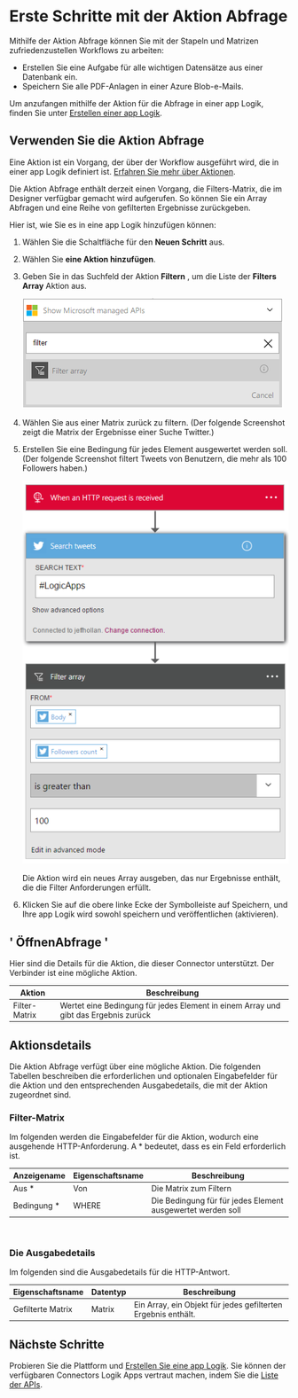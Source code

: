<properties
    pageTitle="Fügen Sie die Aktion Abfrage Logik Apps | Microsoft Azure"
    description="Übersicht über die Aktion Abfrage zum Ausführen von Aktionen wie Filter Matrix zurück."
    services=""
    documentationCenter=""
    authors="jeffhollan"
    manager="erikre"
    editor=""
    tags="connectors"/>

<tags
   ms.service="logic-apps"
   ms.devlang="na"
   ms.topic="article"
   ms.tgt_pltfrm="na"
   ms.workload="na"
   ms.date="07/20/2016"
   ms.author="jehollan"/>

# <a name="get-started-with-the-query-action"></a>Erste Schritte mit der Aktion Abfrage

Mithilfe der Aktion Abfrage können Sie mit der Stapeln und Matrizen zufriedenzustellen Workflows zu arbeiten:

- Erstellen Sie eine Aufgabe für alle wichtigen Datensätze aus einer Datenbank ein.
- Speichern Sie alle PDF-Anlagen in einer Azure Blob-e-Mails.

Um anzufangen mithilfe der Aktion für die Abfrage in einer app Logik, finden Sie unter [Erstellen einer app Logik](../app-service-logic/app-service-logic-create-a-logic-app.md).

## <a name="use-the-query-action"></a>Verwenden Sie die Aktion Abfrage

Eine Aktion ist ein Vorgang, der über der Workflow ausgeführt wird, die in einer app Logik definiert ist. [Erfahren Sie mehr über Aktionen](connectors-overview.md).  

Die Aktion Abfrage enthält derzeit einen Vorgang, die Filters-Matrix, die im Designer verfügbar gemacht wird aufgerufen. So können Sie ein Array Abfragen und eine Reihe von gefilterten Ergebnisse zurückgeben.

Hier ist, wie Sie es in eine app Logik hinzufügen können:

1. Wählen Sie die Schaltfläche für den **Neuen Schritt** aus.
2. Wählen Sie **eine Aktion hinzufügen**.
3. Geben Sie in das Suchfeld der Aktion **Filtern** , um die Liste der **Filters Array** Aktion aus.

    ![Wählen Sie die Aktion Abfrage](./media/connectors-native-query/using-action-1.png)

4. Wählen Sie aus einer Matrix zurück zu filtern. (Der folgende Screenshot zeigt die Matrix der Ergebnisse einer Suche Twitter.)
5. Erstellen Sie eine Bedingung für jedes Element ausgewertet werden soll. (Der folgende Screenshot filtert Tweets von Benutzern, die mehr als 100 Followers haben.)

    ![Durchführen der Aktion für die Abfrage](./media/connectors-native-query/using-action-2.png)

    Die Aktion wird ein neues Array ausgeben, das nur Ergebnisse enthält, die die Filter Anforderungen erfüllt.
6. Klicken Sie auf die obere linke Ecke der Symbolleiste auf Speichern, und Ihre app Logik wird sowohl speichern und veröffentlichen (aktivieren).

## <a name="query-action"></a>' ÖffnenAbfrage '

Hier sind die Details für die Aktion, die dieser Connector unterstützt. Der Verbinder ist eine mögliche Aktion.

|Aktion|Beschreibung|
|---|---|
|Filter-Matrix|Wertet eine Bedingung für jedes Element in einem Array und gibt das Ergebnis zurück|

## <a name="action-details"></a>Aktionsdetails

Die Aktion Abfrage verfügt über eine mögliche Aktion. Die folgenden Tabellen beschreiben die erforderlichen und optionalen Eingabefelder für die Aktion und den entsprechenden Ausgabedetails, die mit der Aktion zugeordnet sind.

### <a name="filter-array"></a>Filter-Matrix
Im folgenden werden die Eingabefelder für die Aktion, wodurch eine ausgehende HTTP-Anforderung.
A * bedeutet, dass es ein Feld erforderlich ist.

|Anzeigename|Eigenschaftsname|Beschreibung|
|---|---|---|
|Aus *|Von|Die Matrix zum Filtern|
|Bedingung *|WHERE|Die Bedingung für für jedes Element ausgewertet werden soll|
<br>

### <a name="output-details"></a>Die Ausgabedetails

Im folgenden sind die Ausgabedetails für die HTTP-Antwort.

|Eigenschaftsname|Datentyp|Beschreibung|
|---|---|---|
|Gefilterte Matrix|Matrix|Ein Array, ein Objekt für jedes gefilterten Ergebnis enthält.|

## <a name="next-steps"></a>Nächste Schritte

Probieren Sie die Plattform und [Erstellen Sie eine app Logik](../app-service-logic/app-service-logic-create-a-logic-app.md). Sie können der verfügbaren Connectors Logik Apps vertraut machen, indem Sie die [Liste der APIs](apis-list.md).

